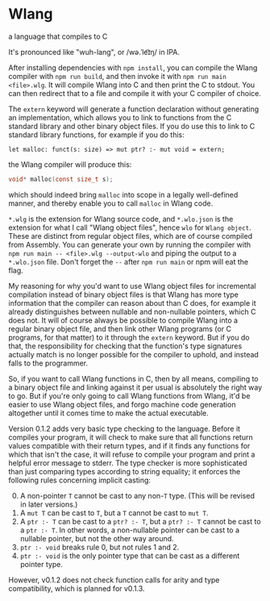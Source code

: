 # Wlang
a language that compiles to C


It's pronounced like "wuh-lang", or /wə.ˈle͡ɪŋ/ in IPA.


After installing dependencies with `npm install`, you can compile the Wlang compiler
with `npm run build`, and then invoke it with `npm run main <file>.wlg`. It will compile
Wlang into C and then print the C to stdout. You can then redirect that to a file and
compile it with your C compiler of choice.


The `extern` keyword will generate a function declaration without generating an implementation,
which allows you to link to functions from the C standard library and other binary object
files. If you do use this to link to C standard library functions, for example if you do this:
```
let malloc: funct(s: size) => mut ptr? :- mut void = extern;
```
the Wlang compiler will produce this:
```c
void* malloc(const size_t s);
```
which should indeed bring `malloc` into scope in a legally well-defined manner, and thereby
enable you to call `malloc` in Wlang code.


`*.wlg` is the extension for Wlang source code, and `*.wlo.json` is the extension for what
I call "Wlang object files", hence `wlo` for `Wlang object`. These are distinct from regular
object files, which are of course compiled from Assembly. You can generate your own by
running the compiler with `npm run main -- <file>.wlg --output-wlo` and piping the output
to a `*.wlo.json` file. Don't forget the `--` after `npm run main` or npm will eat the flag.


My reasoning for why you'd want to use Wlang object files for incremental compilation 
instead of binary object files is that Wlang has more type information that the compiler 
can reason about than C does, for example it already distinguishes between nullable and 
non-nullable pointers, which C does not. It will of course always be possible to compile 
Wlang into a regular binary object file, and then link other Wlang programs (or C 
programs, for that matter) to it through the `extern` keyword. But if you do that, the 
responsibility for checking that the function's type signatures actually match is no 
longer possible for the compiler to uphold, and instead falls to the programmer.

So, if you want to call Wlang functions in C, then by all means, compiling to a binary
object file and linking against it per usual is absolutely the right way to go. But if you're
only going to call Wlang functions from Wlang, it'd be easier to use Wlang object files,
and forgo machine code generation altogether until it comes time to make the actual executable.


Version 0.1.2 adds very basic type checking to the language. Before it compiles your program,
it will check to make sure that all functions return values compatible with their return types,
and if it finds any functions for which that isn't the case, it will refuse to compile your
program and print a helpful error message to stderr. The type checker is more sophisticated than
just comparing types according to string equality; it enforces the following rules concerning
implicit casting:

0. A non-pointer `T` cannot be cast to any non-`T` type. (This will be revised in later versions.)
1. A `mut T` can be cast to `T`, but a `T` cannot be cast to `mut T`.
2. A `ptr :- T` can be cast to a `ptr? :- T`, but a `ptr? :- T` cannot be cast to a `ptr :- T`.
   In other words, a non-nullable pointer can be cast to a nullable pointer, but not the other way around.
3. `ptr :- void` breaks rule 0, but not rules 1 and 2.
4. `ptr :- void` is the only pointer type that can be cast as a different pointer type.

However, v0.1.2 does not check function calls for arity and type compatibility, which is planned
for v0.1.3.
